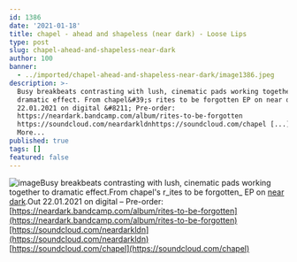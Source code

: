```yaml
---
id: 1386
date: '2021-01-18'
title: chapel - ahead and shapeless (near dark) - Loose Lips
type: post
slug: chapel-ahead-and-shapeless-near-dark
author: 100
banner:
  - ../imported/chapel-ahead-and-shapeless-near-dark/image1386.jpeg
description: >-
  Busy breakbeats contrasting with lush, cinematic pads working together to
  dramatic effect. From chapel&#39;s rites to be forgotten EP on near dark. Out
  22.01.2021 on digital &#8211; Pre-order:
  https://neardark.bandcamp.com/album/rites-to-be-forgotten
  https://soundcloud.com/neardarkldnhttps://soundcloud.com/chapel [...]Read
  More...
published: true
tags: []
featured: false
---
```

![image](../../imported/chapel-ahead-and-shapeless-near-dark/image1386.jpeg)Busy breakbeats contrasting with lush, cinematic pads working together to dramatic effect.From chapel's r_ites to be forgotten_ EP on [near dark](https://neardark.bandcamp.com).Out 22.01.2021 on digital – Pre-order: [https://neardark.bandcamp.com/album/rites-to-be-forgotten](https://neardark.bandcamp.com/album/rites-to-be-forgotten)[https://soundcloud.com/neardarkldn](https://soundcloud.com/neardarkldn)  
[https://soundcloud.com/chapel](https://soundcloud.com/chapel)